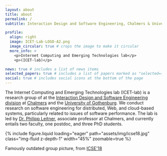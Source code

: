 ```yaml
---
layout: about
title: about
permalink: /
subtitle: Interaction Design and Software Engineering, Chalmers & University of Gothenburg

profile:
  align: right
  image: ICET-Lab-LOGO-A2.png
  image_circular: true # crops the image to make it circular
  more_info: >
    <p>Internet Computing and Emerging Technologies lab</p>
    <p>(ICET-lab)</p>

news: true # includes a list of news items
selected_papers: true # includes a list of papers marked as "selected={true}"
social: true # includes social icons at the bottom of the page
---
```


The Internet Computing and Emerging Technologies lab (ICET-lab) is a research group of at the <a href="https://www.chalmers.se/en/departments/cse/our-research/interaction-design-and-software-engineering/">Interaction Design and Software Engineering division</a> at <a href="https://www.chalmers.se/">Chalmers</a> and the <a href="https://www.gu.se/en">University of Gothenburg</a>. We conduct research on software engineering for distributed, Web, and cloud-based systems, particularly related to issues of software performance. The lab is led by <a href="http://philippleitner.net/">Dr. Philipp Leitner</a>, associate professor at Chalmers, and currently entails two faculty, one postdoc, and three PhD students.


<p>
    {% include figure.liquid loading="eager" path="assets/img/icse18.jpg" class="img-fluid z-depth-1" width="45%" zoomable=true %}
    <p>
      Famously outdated group picture, from <a href="https://conf.researchr.org/home/icse-2018">ICSE'18</a>
    </p>
</p>